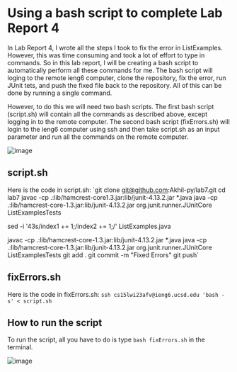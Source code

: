 # Using a bash script to complete Lab Report 4

In Lab Report 4, I wrote all the steps I took to fix the error in ListExamples. However, this was time consuming and took a lot of effort to type in commands. So in this lab report, I will be creating a bash script to automatically perform all these commands for me. The bash script will loging to the remote ieng6 computer, clone the repository, fix the error, run JUnit tets, and push the fixed file back to the repository. All of this can be done by running a single command.

However, to do this we will need two bash scripts. The first bash script (script.sh) will contain all the commands as described above, except logging in to the remote computer. The second bash script (fixErrors.sh) will login to the ieng6 computer using ssh and then take script.sh as an input parameter and run all the commands on the remote computer.

![image](https://user-images.githubusercontent.com/61783850/224609868-c9b865f6-91e9-4638-9c2b-86cd5ac40587.png)

## script.sh
Here is the code in script.sh:
`git clone git@github.com:Akhil-py/lab7.git
cd lab7
javac -cp .:lib/hamcrest-core1.3.jar:lib/junit-4.13.2.jar *.java
java -cp .:lib/hamcrest-core-1.3.jar:lib/junit-4.13.2.jar org.junit.runner.JUnitCore ListExamplesTests

sed -i '43s/index1 += 1;/index2 += 1;/' ListExamples.java

javac -cp .:lib/hamcrest-core-1.3.jar:lib/junit-4.13.2.jar *.java 
java -cp .:lib/hamcrest-core-1.3.jar:lib/junit-4.13.2.jar org.junit.runner.JUnitCore ListExamplesTests 
git add .
git commit -m "Fixed Errors"
git push`

## fixErrors.sh
Here is the code in fixErrors.sh:
`ssh cs15lwi23afv@ieng6.ucsd.edu 'bash -s' < script.sh`

## How to run the script
To run the script, all you have to do is type `bash fixErrors.sh` in the terminal.

![image](https://user-images.githubusercontent.com/61783850/224610832-35dfe6c7-0ac3-4e26-97ba-a51994cfb19b.png)
